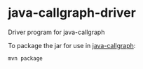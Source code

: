 # java-callgraph-driver
Driver program for java-callgraph

To package the jar for use in [java-callgraph](https://github.com/wcygan/java-callgraph):
```
mvn package
```
